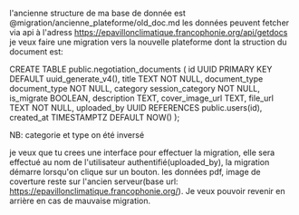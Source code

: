 l'ancienne structure de ma base de donnée est @migration/ancienne_plateforme/old_doc.md les données peuvent fetcher via api à l'adress https://epavillonclimatique.francophonie.org/api/getdocs je veux faire une migration vers la nouvelle plateforme dont la struction du document est:

CREATE TABLE public.negotiation_documents (
    id UUID PRIMARY KEY DEFAULT uuid_generate_v4(),
    title TEXT NOT NULL,
    document_type document_type NOT NULL,
    category session_category NOT NULL,
    is_migrate BOOLEAN,
    description TEXT,
    cover_image_url TEXT,
    file_url TEXT NOT NULL,
    uploaded_by UUID REFERENCES public.users(id),
    created_at TIMESTAMPTZ DEFAULT NOW()
);

NB: categorie et type on été inversé

je veux que tu crees une interface pour effectuer la migration, elle sera effectué au nom de l'utilisateur authentifié(uploaded_by), la migration démarre lorsqu'on clique sur un bouton. les données pdf, image de coverture reste sur l'ancien serveur(base url: https://epavillonclimatique.francophonie.org/).
Je veux pouvoir revenir en arrière en cas de mauvaise migration.
